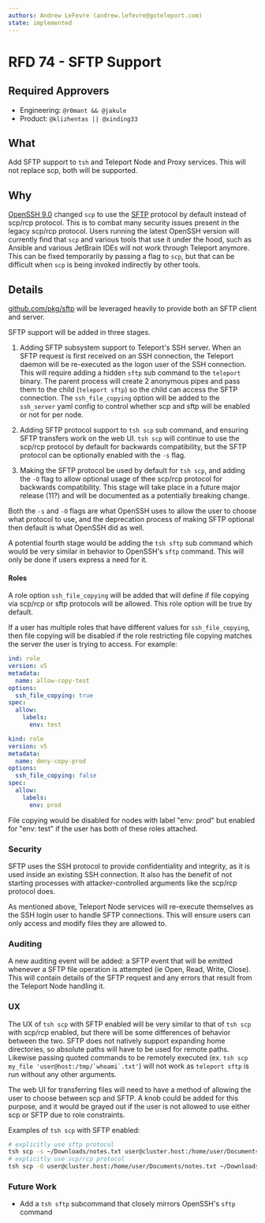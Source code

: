 ```yaml
---
authors: Andrew LeFevre (andrew.lefevre@goteleport.com)
state: implemented
---
```


# RFD 74 - SFTP Support

## Required Approvers

- Engineering: `@r0mant && @jakule`
- Product: `@klizhentas || @xinding33`

## What

Add SFTP support to `tsh` and Teleport Node and Proxy services. This will
not replace scp, both will be supported.

## Why

[OpenSSH 9.0](https://www.openssh.com/txt/release-9.0) changed `scp` to
use the [SFTP](https://datatracker.ietf.org/doc/html/draft-ietf-secsh-filexfer-02)
protocol by default instead of scp/rcp protocol. This is to
combat many security issues present in the legacy scp/rcp protocol. Users
running the latest OpenSSH version will currently find that `scp` and various
tools that use it under the hood, such as Ansible and various JetBrain IDEs
will not work through Teleport anymore. This can be fixed temporarily by passing
a flag to `scp`, but that can be difficult when `scp` is being invoked indirectly
by other tools.

## Details

[github.com/pkg/sftp](https://pkg.go.dev/github.com/pkg/sftp) will be leveraged
heavily to provide both an SFTP client and server.

SFTP support will be added in three stages.

1. Adding SFTP subsystem support to Teleport's SSH server.
When an SFTP request is first received on an SSH connection, the Teleport daemon
will be re-executed as the logon user of the SSH connection. This will require
adding a hidden `sftp` sub command to the `teleport` binary. The parent process will
create 2 anonymous pipes and pass them to the child (`teleport sftp`) so the child
can access the SFTP connection. The `ssh_file_copying` option will be added to
the `ssh_server` yaml config to control whether scp and sftp will be enabled or not
for per node.

2. Adding SFTP protocol support to `tsh scp` sub command, and
ensuring SFTP transfers work on the web UI. `tsh scp` will continue to use the scp/rcp
protocol by default for backwards compatibility, but the SFTP protocol can be
optionally enabled with the `-s` flag.

3. Making the SFTP protocol be used by default for
`tsh scp`, and adding the `-O` flag to allow optional usage of thee scp/rcp protocol
for backwards compatibility. This stage will take place in a future major release
(11?) and will be documented as a potentially breaking change.

Both the `-s` and `-O` flags are what OpenSSH uses to allow the user to choose
what protocol to use, and the deprecation process of making SFTP optional then
default is what OpenSSH did as well.

A potential fourth stage would be adding the `tsh sftp` sub command which would
be very similar in behavior to OpenSSH's `sftp` command. This will only be done
if users express a need for it.

#### Roles

A role option `ssh_file_copying` will be added that will define if file
copying via scp/rcp or sftp protocols will be allowed. This role option will
be true by default.

If a user has multiple roles that have different values for `ssh_file_copying`,
then file copying will be disabled if the role restricting file copying matches
the server the user is trying to access. For example:

```yaml
ind: role
version: v5
metadata:
  name: allow-copy-test
options:
  ssh_file_copying: true
spec:
  allow:
    labels:
      env: test

kind: role
version: v5
metadata:
  name: deny-copy-prod
options:
  ssh_file_copying: false
spec:
  allow:
    labels:
      env: prod
```

File copying would be disabled for nodes with label "env: prod" but enabled
for "env: test" if the user has both of these roles attached.

### Security

SFTP uses the SSH protocol to provide confidentiality and integrity, as it is
used inside an existing SSH connection. It also has the benefit of not starting
processes with attacker-controlled arguments like the scp/rcp protocol does.

As mentioned above, Teleport Node services will re-execute themselves as the
SSH login user to handle SFTP connections. This will ensure users can only
access and modify files they are allowed to.

### Auditing

A new auditing event will be added: a SFTP event that will be emitted whenever
a SFTP file operation is attempted (ie Open, Read, Write, Close). This will contain
details of the SFTP request and any errors that result from the Teleport Node handling it.

### UX

The UX of `tsh scp` with SFTP enabled will be very similar to that of `tsh scp`
with scp/rcp enabled, but there will be some differences of behavior between the
two. SFTP does not natively support expanding home directories, so absolute paths
will have to be used for remote paths. Likewise passing quoted commands to be
remotely executed (ex. ``tsh scp my_file 'user@host:/tmp/`whoami`.txt'``) will
not work as `teleport sftp` is run without any other arguments.

The web UI for transferring files will need to have a method of allowing the
user to choose between scp and SFTP. A knob could be added for this purpose,
and it would be grayed out if the user is not allowed to use either scp or
SFTP due to role constraints.

Examples of `tsh scp` with SFTP enabled:

```bash
# explicitly use sftp protocol
tsh scp -s ~/Downloads/notes.txt user@cluster.host:/home/user/Documents
# explicitly use scp/rcp protocol
tsh scp -O user@cluster.host:/home/user/Documents/notes.txt ~/Downloads/notes.txt
```

### Future Work

- Add a `tsh sftp` subcommand that closely mirrors OpenSSH's `sftp` command
